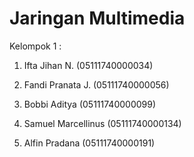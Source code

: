 # Jaringan Multimedia


Kelompok 1 :

1. Ifta Jihan N. (05111740000034)

2. Fandi Pranata J. (05111740000056)

3. Bobbi Aditya (05111740000099)

4. Samuel Marcellinus (05111740000134)

5. Alfin Pradana (05111740000191)
